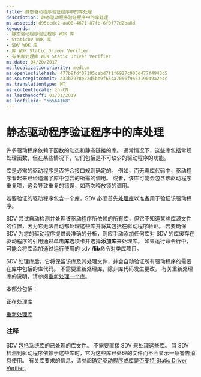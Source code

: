 ```yaml
---
title: 静态驱动程序验证程序中的库处理
description: 静态驱动程序验证程序中的库处理
ms.assetid: d95ccdc2-aa00-4671-87fb-6f0f77d2ba8d
keywords:
- 静态驱动程序验证程序 WDK 库
- StaticDV WDK 库
- SDV WDK 库
- 库 WDK Static Driver Verifier
- 有关库处理库 WDK Static Driver Verifier
ms.date: 04/20/2017
ms.localizationpriority: medium
ms.openlocfilehash: 477b8fdf07195cebd7f1f6927c903d477f4943c5
ms.sourcegitcommit: a33b7978e22d5bb9f65ca7056f955319049a2e4c
ms.translationtype: MT
ms.contentlocale: zh-CN
ms.lasthandoff: 01/31/2019
ms.locfileid: "56564168"
---
```

# <a name="library-processing-in-static-driver-verifier"></a>静态驱动程序验证程序中的库处理


许多驱动程序依赖于函数的动态和静态链接的库。 通常情况下，这些库包括常规处理函数，但在某些情况下，它们包括是不可缺少的驱动程序的功能。

库是必需的驱动程序是否符合接口规则确定的。 例如，而无需库代码中，驱动程序看起来已经遗漏了库中包含的所需的调用。 或者，该库可能会包含该驱动程序重复项，这会导致重复的错误，如两次释放锁的调用。

若要验证的驱动程序包含一个库，SDV 必须首先[处理库](processing-a-library.md)以准备用于验证该驱动程序。

SDV 尝试自动检测并处理该驱动程序所依赖的所有库，但它不知道某些库源文件的位置，因为它无法自动都处理这些库并将其包括在驱动程序验证。 若要确保 SDV 为您的驱动程序提供最准确的分析，则应手动添加任何库对 SDV 的库缓存在驱动程序的引用通过单击**库**选项卡并选择**添加库**来处理库。  如果运行命令行中，可能会将库添加通过运行使用的 sdv **/lib**命令对类库项目。

SDV 处理库后，它将保留该库及其处理文件，并会自动验证所有驱动程序的需要在库中包括的库代码。 不需要重新处理库，除非库代码发生更改。 有关重新处理库的说明，请参阅[重新处理一个库](reprocessing-a-library.md)。

本部分包括：

[正在处理库](processing-a-library.md)

[重新处理库](reprocessing-a-library.md)

### <a name="span-idcommentsspanspan-idcommentsspancomments"></a><span id="comments"></span><span id="COMMENTS"></span>注释

SDV 包括系统库的已处理的库文件。 不需要直接 SDV 来处理这些库。 当 SDV 检测到驱动程序依赖于这些库时，它为这些库已处理的文件而不会显示一条警告消息使用。 有关库要求的信息，请参阅[确定驱动程序或库是否支持 Static Driver Verifier](determining-if-static-driver-verifier-supports-your-driver-or-library.md)。

 

 





